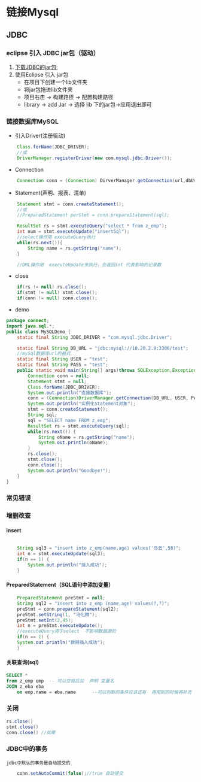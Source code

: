 # 链接Mysql

## JDBC

### eclipse 引入 JDBC jar包（驱动）

1. [下载JDBC的jar包](mysql-connector-java-5.1.39-bin.jar);
2. 使用Eclipse 引入 jar包
    * 在项目下创建一个lib文件夹
    * 将jar包拖进lib文件夹
    * 项目右击 -> 构建路径 -> 配置构建路径
    * library -> add Jar -> 选择 lib 下的jar包->应用退出即可

### 链接数据库MySQL

* 引入Driver(注册驱动)

```java
    Class.forName(JDBC_DRIVER);
    //或
    DriverManager.registerDriver(new com.mysql.jdbc.Driver());
```

* Connection

```java
    Connection conn = (Connection) DirverManager.getConnection(url,dbUser,dbPassword);
```

* Statement(声明、报表、清单)

```java
    Statement stmt = conn.createStatement();
    //或
    //PreparedStatement perStmt = conn.prepareStatement(sql);

    ResultSet rs = stmt.executeQuery("select * from z_emp");
    int num = stmt.executeUpdate("insertSql");
    //select操作用 executeQuery执行
    while(rs.next()){
        String name = rs.getString("name");
    }

    //DML操作用  executeUpdate来执行，会返回int 代表影响的记录数
```

* close

```java
    if(rs != null) rs.close();
    if(stmt != null) stmt.close();
    if(conn != null) conn.close();
```

* demo

```java
package connect;
import java.sql.*;
public class MySQLDemo {
    static final String JDBC_DRIVER = "com.mysql.jdbc.Driver";

    static final String DB_URL = "jdbc:mysql://10.20.2.9:3306/test";
    //mySql数据库url的格式
    static final String USER = "test";
    static final String PASS = "test";
    public static void main(String[] args)throws SQLException,Exception {
        Connection conn = null;
        Statement stmt = null;
        Class.forName(JDBC_DRIVER);
        System.out.println("连接数据库");
        conn = (Connection)DriverManager.getConnection(DB_URL, USER, PASS);
        System.out.println("实例化Statement对象");
        stmt = conn.createStatement();
        String sql;
        sql = "SELECT name FROM z_emp";
        ResultSet rs = stmt.executeQuery(sql);
        while(rs.next()) {
            String oName = rs.getString("name");
            System.out.println(oName);
        }
        rs.close();
        stmt.close();
        conn.close();
        System.out.println("Goodbye!");
    }
}
```

### 常见错误

### 增删改查

#### insert

```java

    String sql3 = "insert into z_emp(name,age) values('马云',58)";
    int n = stmt.executeUpdate(sql3);
    if(n == 1) {
        System.out.println("插入成功");
    }
```

#### PreparedStatement（SQL语句中添加变量）

```java
    PreparedStatement preStmt = null;
    String sql2 = "insert into z_emp (name,age) values(?,?)";
    preStmt = conn.prepareStatement(sql2);
    preStmt.setString(1, "马化腾");
    preStmt.setInt(2,45);
    int n = preStmt.executeUpdate();
    //executeQuery用于select  不影响数据源的
    if(n == 1) {
    System.out.println("数据插入成功");
    }
```
#### 关联查询(sql)

```sql
SELECT * 
from z_emp emp  -- 可以空格后加  声明 变量名
JOIN z_eba eba
	on emp.name = eba.name      --可以判断的条件应该还有  再用到的时候再补充
```

### 关闭

```java
rs.close()
stmt.close()
conn.close() //如果
```


### JDBC中的事务

    jdbc中默认的事务是自动提交的

```java
    conn.setAutoCommit(false);//true 自动提交
```

